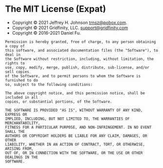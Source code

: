 # The MIT License (Expat)

- Copyright © 2021 Jeffrey H. Johnson <trnsz@pobox.com>.  
- Copyright © 2021 Gridfinity, LLC. <support@gridfinity.com>
- Copyright © 2016-2021 Daniel Fu.

```text
Permission is hereby granted, free of charge, to any person obtaining a copy of
this software, and associated documentation files (the "Software"), to deal in
the Software without restriction, including, without limitation, the rights to
use, copy, modify, merge, publish, distribute, sub-license, and/or sell copies
of the Software, and to permit persons to whom the Software is furnished to do
so, subject to the following conditions:

The above copyright notice, and this permission notice, shall be included in all
copies, or substantial portions, of the Software.

THE SOFTWARE IS PROVIDED "AS IS", WITHOUT WARRANTY OF ANY KIND, EXPRESS OR
IMPLIED, INCLUDING, BUT NOT LIMITED TO, THE WARRANTIES OF MERCHANTABILITY,
FITNESS FOR A PARTICULAR PURPOSE, AND NON-INFRINGEMENT. IN NO EVENT SHALL THE
AUTHORS OR COPYRIGHT HOLDERS BE LIABLE FOR ANY CLAIM, DAMAGES, OR OTHER
LIABILITY, WHETHER IN AN ACTION OF CONTRACT, TORT, OR OTHERWISE, ARISING FROM,
OUT OF, OR IN CONNECTION WITH THE SOFTWARE, OR THE USE OR OTHER DEALINGS IN THE
SOFTWARE.
```
